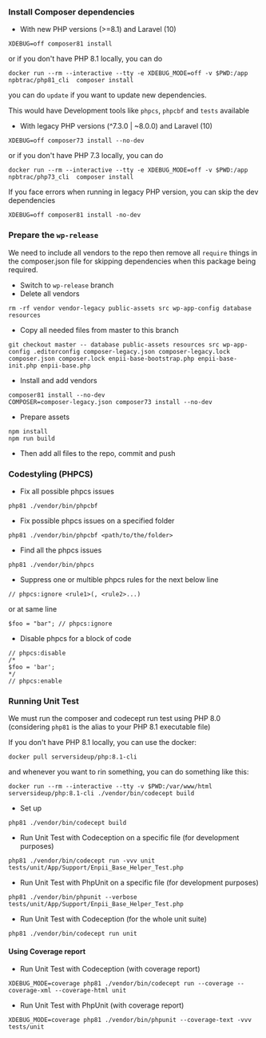 ### Install Composer dependencies
- With new PHP versions (>=8.1) and Laravel (10)
```
XDEBUG=off composer81 install
```
or if you don't have PHP 8.1 locally, you can do
```
docker run --rm --interactive --tty -e XDEBUG_MODE=off -v $PWD:/app npbtrac/php81_cli  composer install
```
you can do `update` if you want to update new dependencies.

This would have Development tools like `phpcs`, `phpcbf` and `tests` available
- With legacy PHP versions (^7.3.0 | ~8.0.0) and Laravel (10)
```
XDEBUG=off composer73 install --no-dev
```
or if you don't have PHP 7.3 locally, you can do
```
docker run --rm --interactive --tty -e XDEBUG_MODE=off -v $PWD:/app npbtrac/php73_cli  composer install
```

If you face errors when running in legacy PHP version, you can skip the dev dependencies
```
XDEBUG=off composer81 install -no-dev
```

### Prepare the `wp-release`
We need to include all vendors to the repo then remove all `require` things in the composer.json file for skipping dependencies when this package being required.
- Switch to `wp-release` branch
- Delete all vendors
```
rm -rf vendor vendor-legacy public-assets src wp-app-config database resources
```
- Copy all needed files from master to this branch
```
git checkout master -- database public-assets resources src wp-app-config .editorconfig composer-legacy.json composer-legacy.lock composer.json composer.lock enpii-base-bootstrap.php enpii-base-init.php enpii-base.php
```
- Install and add vendors
```
composer81 install --no-dev
COMPOSER=composer-legacy.json composer73 install --no-dev
```
- Prepare assets
```
npm install
npm run build
```
- Then add all files to the repo, commit and push

### Codestyling (PHPCS)
- Fix all possible phpcs issues
```
php81 ./vendor/bin/phpcbf
```
- Fix possible phpcs issues on a specified folder
```
php81 ./vendor/bin/phpcbf <path/to/the/folder>
```
- Find all the phpcs issues
```
php81 ./vendor/bin/phpcs
```
- Suppress one or multible phpcs rules for the next below line
```
// phpcs:ignore <rule1>(, <rule2>...)
```
or at same line
```
$foo = "bar"; // phpcs:ignore
```
- Disable phpcs for a block of code
```
// phpcs:disable
/*
$foo = 'bar';
*/
// phpcs:enable
```

### Running Unit Test
We must run the composer and codecept run test using PHP 8.0 (considering `php81` is the alias to your PHP 8.1 executable file)

If you don't have PHP 8.1 locally, you can use the docker:
```
docker pull serversideup/php:8.1-cli
```
and whenever you want to rin something, you can do something like this:
```
docker run --rm --interactive --tty -v $PWD:/var/www/html serversideup/php:8.1-cli ./vendor/bin/codecept build
```
- Set up
```
php81 ./vendor/bin/codecept build
```
- Run Unit Test with Codeception on a specific file (for development purposes)
```
php81 ./vendor/bin/codecept run -vvv unit tests/unit/App/Support/Enpii_Base_Helper_Test.php
```
- Run Unit Test with PhpUnit on a specific file (for development purposes)
```
php81 ./vendor/bin/phpunit --verbose tests/unit/App/Support/Enpii_Base_Helper_Test.php
```
- Run Unit Test with Codeception (for the whole unit suite)
```
php81 ./vendor/bin/codecept run unit
```

#### Using Coverage report
- Run Unit Test with Codeception (with coverage report)
```
XDEBUG_MODE=coverage php81 ./vendor/bin/codecept run --coverage --coverage-xml --coverage-html unit
```
- Run Unit Test with PhpUnit (with coverage report)
```
XDEBUG_MODE=coverage php81 ./vendor/bin/phpunit --coverage-text -vvv tests/unit
```
